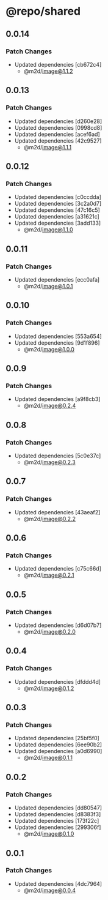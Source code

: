# @repo/shared

## 0.0.14

### Patch Changes

- Updated dependencies [cb672c4]
  - @m2d/image@1.1.2

## 0.0.13

### Patch Changes

- Updated dependencies [d260e28]
- Updated dependencies [0998cd8]
- Updated dependencies [acef6ad]
- Updated dependencies [42c9527]
  - @m2d/image@1.1.1

## 0.0.12

### Patch Changes

- Updated dependencies [c0ccdda]
- Updated dependencies [3c2a0d7]
- Updated dependencies [47c16c5]
- Updated dependencies [a31621c]
- Updated dependencies [3add133]
  - @m2d/image@1.1.0

## 0.0.11

### Patch Changes

- Updated dependencies [ecc0afa]
  - @m2d/image@1.0.1

## 0.0.10

### Patch Changes

- Updated dependencies [553a654]
- Updated dependencies [9d1f896]
  - @m2d/image@1.0.0

## 0.0.9

### Patch Changes

- Updated dependencies [a9f8cb3]
  - @m2d/image@0.2.4

## 0.0.8

### Patch Changes

- Updated dependencies [5c0e37c]
  - @m2d/image@0.2.3

## 0.0.7

### Patch Changes

- Updated dependencies [43aeaf2]
  - @m2d/image@0.2.2

## 0.0.6

### Patch Changes

- Updated dependencies [c75c66d]
  - @m2d/image@0.2.1

## 0.0.5

### Patch Changes

- Updated dependencies [d6d07b7]
  - @m2d/image@0.2.0

## 0.0.4

### Patch Changes

- Updated dependencies [dfddd4d]
  - @m2d/image@0.1.2

## 0.0.3

### Patch Changes

- Updated dependencies [25bf5f0]
- Updated dependencies [6ee90b2]
- Updated dependencies [a0d6990]
  - @m2d/image@0.1.1

## 0.0.2

### Patch Changes

- Updated dependencies [dd80547]
- Updated dependencies [d8383f3]
- Updated dependencies [173f22c]
- Updated dependencies [299306f]
  - @m2d/image@0.1.0

## 0.0.1

### Patch Changes

- Updated dependencies [4dc7964]
  - @m2d/image@0.0.4
